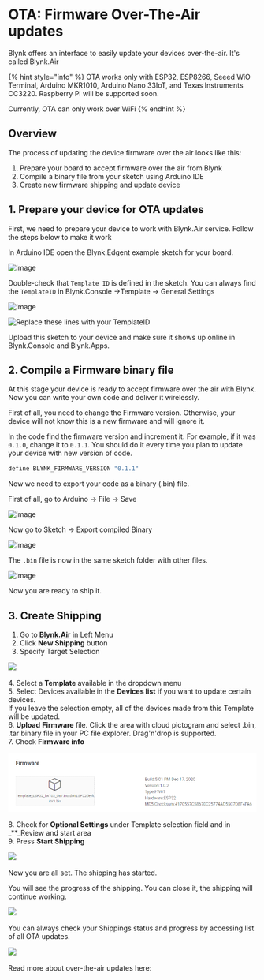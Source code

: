 # OTA: Firmware Over-The-Air updates

Blynk offers an interface to easily update your devices over-the-air. It's called Blynk.Air

{% hint style="info" %}
OTA works only with ESP32, ESP8266, Seeed WiO Terminal, Arduino MKR1010, Arduino Nano 33IoT, and Texas Instruments CC3220. Raspberry Pi will be supported soon.

Currently, OTA can only work over WiFi
{% endhint %}

## Overview

The process of updating the device firmware over the air looks like this:

1. Prepare your board to accept firmware over the air from Blynk
2. Compile a binary file from your sketch using Arduino IDE
3. Create new firmware shipping and update device

## 1. Prepare your device for OTA updates

First, we need to prepare your device to work with Blynk.Air service. Follow the steps below to make it work

In Arduino IDE open the Blynk.Edgent example sketch for your board.

![image](https://user-images.githubusercontent.com/65705128/115250112-f0c76180-a131-11eb-96b3-8f3156c7a136.png)

Double-check that `Template ID` is defined in the sketch. You can always find the `TemplateID` in Blynk.Console →Template → General Settings

![image](https://user-images.githubusercontent.com/65705128/115251088-dcd02f80-a132-11eb-9ae6-c657c429b4a1.png)

![Replace these lines with your TemplateID](https://user-images.githubusercontent.com/65705128/115254884-75b47a00-a136-11eb-8fc4-e4305b7f68b3.png)

Upload this sketch to your device and make sure it shows up online in Blynk.Console and Blynk.Apps.

## 2. Compile a Firmware binary file

At this stage your device is ready to accept firmware over the air with Blynk. Now you can write your own code and deliver it wirelessly.

First of all, you need to change the Firmware version. Otherwise, your device will not know this is a new firmware and will ignore it.

In the code find the firmware version and increment it. For example, if it was `0.1.0`, change it to `0.1.1`. You should do it every time you plan to update your device with new version of code.

```cpp
define BLYNK_FIRMWARE_VERSION "0.1.1"
```

Now we need to export your code as a binary (.bin) file.

First of all, go to Arduino -> File -> Save

![image](https://user-images.githubusercontent.com/65705128/115255420-ebb8e100-a136-11eb-8fff-ab3e901f59f2.png)

Now go to Sketch -> Export compiled Binary

![image](https://user-images.githubusercontent.com/65705128/115255779-46523d00-a137-11eb-8420-1ab24f465265.png)

The `.bin` file is now in the same sketch folder with other files.

![image](https://user-images.githubusercontent.com/65705128/115256352-d09aa100-a137-11eb-91f5-cb8024c17222.png)

Now you are ready to ship it.

## 3. Create Shipping

1. Go to [**Blynk.Air**](https://github.com/blynkkk/docs/tree/874cbfc84deeb7af25fc16dc69cc0aabc984189c/blynk.console/blynk.air) in Left Menu
2. Click **New Shipping** button
3. Specify Target Selection&#x20;

![](../.gitbook/assets/target-selection.png)

4\. Select a **Template** available in the dropdown menu  \
5\. Select Devices available in the **Devices list** if you want to update certain devices.\
If you leave the selection empty, all of the devices made from this Template will be updated. \
6\. **Upload** **Firmware** file. Click the area with cloud pictogram and select .bin, .tar binary file in your PC file explorer. Drag'n'drop is supported.\
7\. Check **Firmware info**

![](../.gitbook/assets/firmware.png)

8\. Check for **Optional Settings** under Template selection field and in \_\*\*\_Review and start area\
9\. Press **Start Shipping**

![](../.gitbook/assets/review\_and\_start.png)

Now you are all set. The shipping has started.

You will see the progress of the shipping. You can close it, the shipping will continue working.

![](../.gitbook/assets/shipping\_in\_progress.png)

You can always check your Shippings status and progress by accessing list of all OTA updates.

![](../.gitbook/assets/shipments\_tab.png)

Read more about over-the-air updates here:
